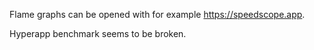 
Flame graphs can be opened with for example https://speedscope.app.

Hyperapp benchmark seems to be broken.
